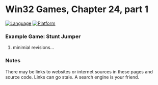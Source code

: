 # Win32 Games, Chapter 24, part 1
[![Language](https://img.shields.io/badge/Language%20-C++-blue.svg)](https://github.com/GeorgePimpleton/Win32-games/)
[![Platform](https://img.shields.io/badge/Platform%20-Win32-blue.svg)](https://github.com/GeorgePimpleton/Win32-games/)
### Example Game: Stunt Jumper

1. minimial revisions...

### Notes
There may be links to websites or internet sources in these pages and source code. Links can go stale. A search engine is your friend.
